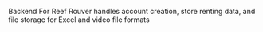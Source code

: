 Backend For Reef Rouver handles account creation, store renting data, and file storage for Excel and video file formats
